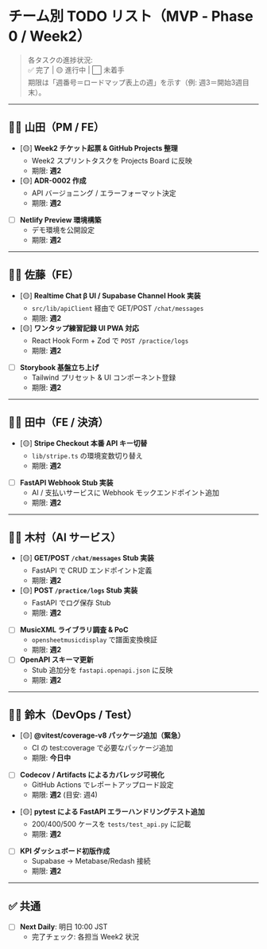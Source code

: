 # チーム別 TODO リスト（MVP ‑ Phase 0 / Week2）

> 各タスクの進捗状況:  
> ✅ 完了 | 🟡 進行中 | ⬜ 未着手  
> 期限は「週番号＝ロードマップ表上の週」を示す（例: 週3＝開始3週目末）。

---

## 🧑‍💻 山田（PM / FE）

- [🟡] **Week2 チケット起票 & GitHub Projects 整理**  
  - Week2 スプリントタスクを Projects Board に反映  
  - 期限: **週2**
- [🟡] **ADR-0002 作成**  
  - API バージョニング / エラーフォーマット決定  
  - 期限: **週2**
- [ ] **Netlify Preview 環境構築**  
  - デモ環境を公開設定  
  - 期限: **週2**

---

## 🧑‍💻 佐藤（FE）

- [🟡] **Realtime Chat β UI / Supabase Channel Hook 実装**  
  - `src/lib/apiClient` 経由で GET/POST `/chat/messages`  
  - 期限: **週2**
- [🟡] **ワンタップ練習記録 UI PWA 対応**  
  - React Hook Form + Zod で `POST /practice/logs`  
  - 期限: **週2**
- [ ] **Storybook 基盤立ち上げ**  
  - Tailwind プリセット & UI コンポーネント登録  
  - 期限: **週2**

---

## 🧑‍💻 田中（FE / 決済）

- [🟡] **Stripe Checkout 本番 API キー切替**  
  - `lib/stripe.ts` の環境変数切り替え  
  - 期限: **週2**
- [ ] **FastAPI Webhook Stub 実装**  
  - AI / 支払いサービスに Webhook モックエンドポイント追加  
  - 期限: **週2**

---

## 🧑‍💻 木村（AI サービス）

- [🟡] **GET/POST `/chat/messages` Stub 実装**  
  - FastAPI で CRUD エンドポイント定義  
  - 期限: **週2**
- [🟡] **POST `/practice/logs` Stub 実装**  
  - FastAPI でログ保存 Stub  
  - 期限: **週2**
- [ ] **MusicXML ライブラリ調査 & PoC**  
  - `opensheetmusicdisplay` で譜面変換検証  
  - 期限: **週2**
- [ ] **OpenAPI スキーマ更新**  
  - Stub 追加分を `fastapi.openapi.json` に反映  
  - 期限: **週2**

---

## 🧑‍💻 鈴木（DevOps / Test）

- [🟡] **@vitest/coverage-v8 パッケージ追加（緊急）**  
  - CI の test:coverage で必要なパッケージ追加  
  - 期限: **今日中**
- [ ] **Codecov / Artifacts によるカバレッジ可視化**  
  - GitHub Actions でレポートアップロード設定  
  - 期限: **週2** (目安: 週4)
- [🟡] **pytest による FastAPI エラーハンドリングテスト追加**  
  - 200/400/500 ケースを `tests/test_api.py` に記載  
  - 期限: **週2**
- [ ] **KPI ダッシュボード初版作成**  
  - Supabase → Metabase/Redash 接続  
  - 期限: **週2**

---

## ✅ 共通

- [ ] **Next Daily**: 明日 10:00 JST  
  - 完了チェック: 各担当 Week2 状況 